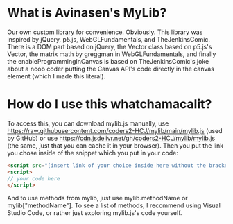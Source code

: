 # What is Avinasen's MyLib?
Our own custom library for convenience. Obviously.
This library was inspired by jQuery, p5.js, WebGLFundamentals, and TheJenkinsComic. There is a DOM part based on jQuery, the Vector class based on p5.js's Vector, the matrix math by greggman in WebGLFundamentals, and finally the enableProgrammingInCanvas is based on TheJenkinsComic's joke about a noob coder putting the Canvas API's code directly in the canvas element (which I made this literal).
# How do I use this whatchamacalit?
To access this, you can download mylib.js manually, use https://raw.githubusercontent.com/coders2-HCJ/mylib/main/mylib.js (used by GitHub) or use https://cdn.jsdelivr.net/gh/coders2-HCJ/mylib/mylib.js (the same, just that you can cache it in your browser). Then you put the link you chose inside of the snippet which you put in your code:
```html
<script src="[insert link of your choice inside here without the brackets]"></script>
<script>
// your code here
</script>
```
And to use methods from mylib, just use mylib.methodName or mylib["methodName"]. To see a list of methods, I recommend using Visual Studio Code, or rather just exploring mylib.js's code yourself.
